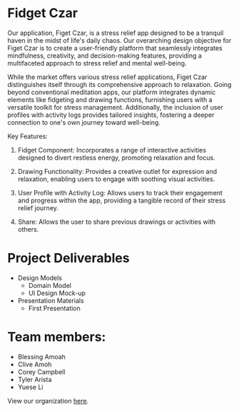 # Fidget Czar

Our application, Figet Czar, is a stress relief app designed to be a tranquil haven in the midst of life's daily chaos. Our overarching design objective for Figet Czar is to create a user-friendly platform that seamlessly integrates mindfulness, creativity, and decision-making features, providing a multifaceted approach to stress relief and mental well-being.

While the market offers various stress relief applications, Figet Czar distinguishes itself through its comprehensive approach to relaxation. Going beyond conventional meditation apps, our platform integrates dynamic elements like fidgeting and drawing functions, furnishing users with a versatile toolkit for stress management. Additionally, the inclusion of user profiles with activity logs provides tailored insights, fostering a deeper connection to one's own journey toward well-being.

Key Features:

1. Fidget Component: Incorporates a range of interactive activities designed to divert restless energy, promoting relaxation and focus.

2. Drawing Functionality: Provides a creative outlet for expression and relaxation, enabling users to engage with soothing visual activities.

3. User Profile with Activity Log: Allows users to track their engagement and progress within the app, providing a tangible record of their stress relief journey.

4. Share: Allows the user to share previous drawings or activities with others.

# Project Deliverables
- Design Models
  - Domain Model
  - UI Design Mock-up
- Presentation Materials
  - First Presentation


# Team members: 
- Blessing Amoah
- Clive Amoh
- Corey Campbell
- Tyler Arista
- Yuese Li

View our organization [here](https://github.com/calvin-cs262-fall2023-teamh).
